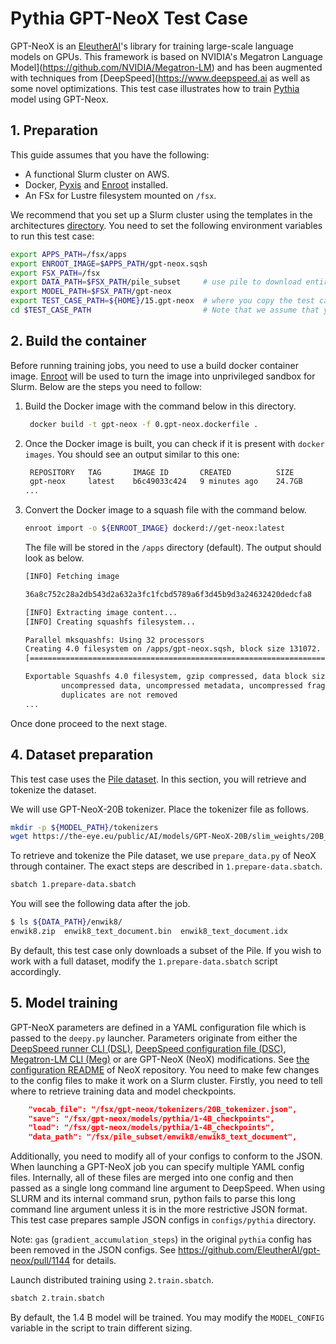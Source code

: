 # Pythia GPT-NeoX Test Case <!-- omit in toc -->

GPT-NeoX is an [EleutherAI](https://www.eleuther.ai)'s library for training large-scale language models on GPUs. This framework is based on NVIDIA's Megatron Language Model](https://github.com/NVIDIA/Megatron-LM) and has been augmented with techniques from [DeepSpeed](https://www.deepspeed.ai as well as some novel optimizations. This test case illustrates how to train [Pythia](https://arxiv.org/abs/2304.01373) model using GPT-Neox. 

## 1. Preparation

This guide assumes that you have the following:

* A functional Slurm cluster on AWS.
* Docker, [Pyxis](https://github.com/NVIDIA/pyxis) and [Enroot](https://github.com/NVIDIA/enroot) installed.
* An FSx for Lustre filesystem mounted on `/fsx`.

We recommend that you set up a Slurm cluster using the templates in the architectures [directory](../../1.architectures). You need to set the following environment variables to run this test case:

```bash
export APPS_PATH=/fsx/apps
export ENROOT_IMAGE=$APPS_PATH/gpt-neox.sqsh
export FSX_PATH=/fsx
export DATA_PATH=$FSX_PATH/pile_subset     # use pile to download entire dataset (see 4. Data preparation)
export MODEL_PATH=$FSX_PATH/gpt-neox
export TEST_CASE_PATH=${HOME}/15.gpt-neox  # where you copy the test case or set to your test case path
cd $TEST_CASE_PATH                         # Note that we assume that you are here during the following command executions
```



## 2. Build the container

Before running training jobs, you need to use a build docker container image. [Enroot](https://github.com/NVIDIA/enroot) will be used to turn the image into unprivileged sandbox for Slurm. 
Below are the steps you need to follow:


1. Build the Docker image with the command below in this directory.

   ```bash
    docker build -t gpt-neox -f 0.gpt-neox.dockerfile .
   ```

2. Once the Docker image is built, you can check if it is present with `docker images`. You should see an output similar to this one:

   ```bash
    REPOSITORY   TAG       IMAGE ID       CREATED          SIZE
    gpt-neox     latest    b6c49033c424   9 minutes ago    24.7GB
   ...
   ```

3. Convert the Docker image to a squash file with the command below.

   ```bash
   enroot import -o ${ENROOT_IMAGE} dockerd://get-neox:latest
   ```

   The file will be stored in the `/apps` directory (default). The output should look as below.

    ```bash
    [INFO] Fetching image

    36a8c752c28a2db543d2a632a3fc1fcbd5789a6f3d45b9d3a24632420dedcfa8

    [INFO] Extracting image content...
    [INFO] Creating squashfs filesystem...

    Parallel mksquashfs: Using 32 processors
    Creating 4.0 filesystem on /apps/gpt-neox.sqsh, block size 131072.
    [========================================================================================================================================================================================================================-] 291068/291068 100%

    Exportable Squashfs 4.0 filesystem, gzip compressed, data block size 131072
            uncompressed data, uncompressed metadata, uncompressed fragments, uncompressed xattrs
            duplicates are not removed
    ...
    ```

Once done proceed to the next stage.


## 4. Dataset preparation

This test case uses the [Pile dataset](https://arxiv.org/abs/2101.00027). In this section, you will retrieve and tokenize the dataset.

We will use GPT-NeoX-20B tokenizer. Place the tokenizer file as follows. 

```bash
mkdir -p ${MODEL_PATH}/tokenizers
wget https://the-eye.eu/public/AI/models/GPT-NeoX-20B/slim_weights/20B_tokenizer.json -O ${MODEL_PATH}/tokenizers/20B_tokenizer.json
```

To retrieve and tokenize the Pile dataset, we use `prepare_data.py` of NeoX through container. The exact steps are described in `1.prepare-data.sbatch`.

```bash
sbatch 1.prepare-data.sbatch
```

You will see the following data after the job.

```bash
$ ls ${DATA_PATH}/enwik8/
enwik8.zip  enwik8_text_document.bin  enwik8_text_document.idx
```

By default, this test case only downloads a subset of the Pile. If you wish to work with a full dataset, modify the `1.prepare-data.sbatch` script accordingly.

## 5. Model training

GPT-NeoX parameters are defined in a YAML configuration file which is passed to the `deepy.py` launcher.
Parameters originate from either the [DeepSpeed runner CLI (DSL)](https://github.com/microsoft/DeepSpeed/blob/master/deepspeed/launcher/runner.py#L33), [DeepSpeed configuration file (DSC)](https://www.deepspeed.ai/docs/config-json/), [Megatron-LM CLI (Meg)](https://github.com/NVIDIA/Megatron-LM/blob/main/megatron/arguments.py#L224) or are GPT-NeoX (NeoX) modifications. See [the configuration README](https://github.com/EleutherAI/gpt-neox/blob/main/configs/README.md) of NeoX repository. You need to make few changes to the config files to make it work on a Slurm cluster. Firstly, you need to tell where to retrieve training data and model checkpoints.

```json
    "vocab_file": "/fsx/gpt-neox/tokenizers/20B_tokenizer.json",
    "save": "/fsx/gpt-neox/models/pythia/1-4B_checkpoints",
    "load": "/fsx/gpt-neox/models/pythia/1-4B_checkpoints",
    "data_path": "/fsx/pile_subset/enwik8/enwik8_text_document",
```

Additionally, you need to modify all of your configs to conform to the JSON. When launching a GPT-NeoX job you can specify multiple YAML config files. Internally, all of these files are merged into one config and then passed as a single long command line argument to DeepSpeed. When using SLURM and its internal command srun, python fails to parse this long command line argument unless it is in the more restrictive JSON format. This test case prepares sample JSON configs in `configs/pythia` directory.

Note: `gas` (`gradient_accumulation_steps`) in the original `pythia` config has been removed in the JSON configs. See https://github.com/EleutherAI/gpt-neox/pull/1144 for details.

Launch distributed training using `2.train.sbatch`.

```bash
sbatch 2.train.sbatch
````

By default, the 1.4 B model will be trained. You may modify the `MODEL_CONFIG` variable in the script to train different sizing. 

